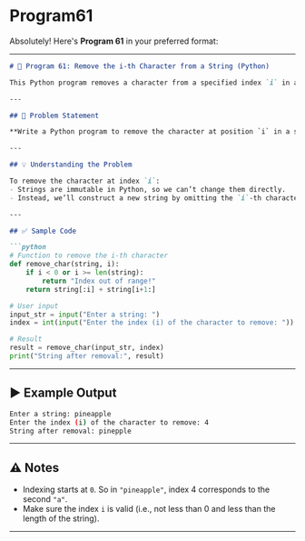# Program61
Absolutely! Here's **Program 61** in your preferred format:

---

```markdown
# 📝 Program 61: Remove the i-th Character from a String (Python)

This Python program removes a character from a specified index `i` in a given string.

---

## 📌 Problem Statement

**Write a Python program to remove the character at position `i` in a string.**

---

## 💡 Understanding the Problem

To remove the character at index `i`:
- Strings are immutable in Python, so we can’t change them directly.
- Instead, we’ll construct a new string by omitting the `i`-th character.

---

## ✅ Sample Code

```python
# Function to remove the i-th character
def remove_char(string, i):
    if i < 0 or i >= len(string):
        return "Index out of range!"
    return string[:i] + string[i+1:]

# User input
input_str = input("Enter a string: ")
index = int(input("Enter the index (i) of the character to remove: "))

# Result
result = remove_char(input_str, index)
print("String after removal:", result)
```

---

## ▶️ Example Output

```bash
Enter a string: pineapple
Enter the index (i) of the character to remove: 4
String after removal: pinepple
```

---

## ⚠️ Notes

- Indexing starts at `0`. So in `"pineapple"`, index 4 corresponds to the second `"a"`.
- Make sure the index `i` is valid (i.e., not less than 0 and less than the length of the string).

---

